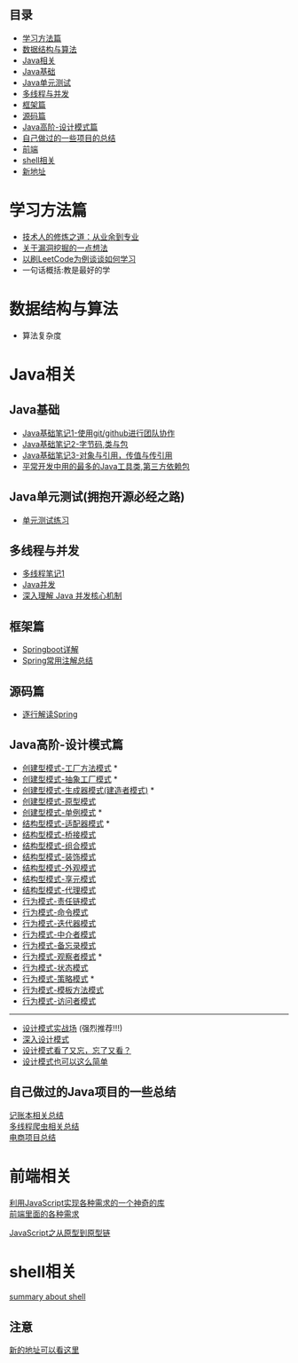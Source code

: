 ## 目录
- [学习方法篇](#学习方法篇)
- [数据结构与算法](#数据结构与算法)
-  [Java相关](#Java相关)
- [Java基础](#Java基础)
- [Java单元测试](#Java单元测试)
- [多线程与并发](#多线程与并发)
- [框架篇](#框架篇)
- [源码篇](#源码篇)
- [Java高阶-设计模式篇](#Java高阶-设计模式篇)
- [自己做过的一些项目的总结](#自己造的轮子)
- [前端](#前端相关)
- [shell相关](#shell相关)
- [新地址](#注意)

# 学习方法篇
* [技术人的修炼之道：从业余到专业](https://mp.weixin.qq.com/s/gBgFyy4MMrF5vn-8NGEVQw)
* [关于漏洞挖掘的一点想法](https://mp.weixin.qq.com/s/79k5bxGr1ykCpN4lSeiTqw)
* [以刷LeetCode为例谈谈如何学习](https://github.com/richard1230/myJavaBlog/issues/4) 
* 一句话概括:教是最好的学


# 数据结构与算法
* 算法复杂度

# Java相关
## Java基础
* [Java基础笔记1-使用git/github进行团队协作](https://github.com/richard1230/myJavaBlog/issues/2)
* [Java基础笔记2-字节码,类与包](https://github.com/richard1230/myJavaBlog/issues/3)
* [Java基础笔记3-对象与引用，传值与传引用](https://github.com/richard1230/myBlog/issues/28)
* [平常开发中用的最多的Java工具类,第三方依赖包](https://juejin.im/post/5d4a25b351882505c105cc6e)

## Java单元测试(拥抱开源必经之路)
* [单元测试练习](https://github.com/richard1230/UnitTestCI)

## 多线程与并发
* [多线程笔记1](https://github.com/richard1230/myblog/issues/1)              <br>
* [Java并发](https://juejin.im/post/5d16a633e51d455a2f2202a3)               <br>
* [深入理解 Java 并发核心机制](https://juejin.im/post/5e05931ee51d45582c27d737)

## 框架篇
* [Springboot详解](https://juejin.im/post/5dfb4d7151882542977d0cb7)
* [Spring常用注解总结](https://juejin.im/post/5ea2593f6fb9a03c73799bf4)

## 源码篇
* [逐行解读Spring](https://juejin.im/post/6860052518265683981)

## Java高阶-设计模式篇
* [创建型模式-工厂方法模式](https://github.com/richard1230/myJavaBlog/issues/5) *
* [创建型模式-抽象工厂模式](https://github.com/richard1230/myJavaBlog/issues/6) *
* [创建型模式-生成器模式(建造者模式)](https://github.com/richard1230/myJavaBlog/issues/7) *
* [创建型模式-原型模式](https://github.com/richard1230/myJavaBlog/issues/9)
* [创建型模式-单例模式](https://github.com/richard1230/myJavaBlog/issues/8) *
* [结构型模式-适配器模式](https://github.com/richard1230/myJavaBlog/issues/10) *
* [结构型模式-桥接模式](https://github.com/richard1230/myJavaBlog/issues/11)
* [结构型模式-组合模式](https://github.com/richard1230/myJavaBlog/issues/12)
* [结构型模式-装饰模式](https://github.com/richard1230/myJavaBlog/issues/13)
* [结构型模式-外观模式](https://github.com/richard1230/myJavaBlog/issues/14)
* [结构型模式-享元模式](https://github.com/richard1230/myJavaBlog/issues/15)
* [结构型模式-代理模式](https://github.com/richard1230/myJavaBlog/issues/16)
* [行为模式-责任链模式](https://github.com/richard1230/myJavaBlog/issues/17)
* [行为模式-命令模式](https://github.com/richard1230/myJavaBlog/issues/18)
* [行为模式-迭代器模式](https://github.com/richard1230/myJavaBlog/issues/19)
* [行为模式-中介者模式](https://github.com/richard1230/myJavaBlog/issues/20)
* [行为模式-备忘录模式](https://github.com/richard1230/myJavaBlog/issues/21)
* [行为模式-观察者模式](https://github.com/richard1230/myJavaBlog/issues/23) *
* [行为模式-状态模式](https://github.com/richard1230/myJavaBlog/issues/24)
* [行为模式-策略模式](https://github.com/richard1230/myJavaBlog/issues/25) *
* [行为模式-模板方法模式](https://github.com/richard1230/myJavaBlog/issues/26)
* [行为模式-访问者模式](https://github.com/richard1230/myJavaBlog/issues/27)

*****************************************************************************************
* [设计模式实战场](https://github.com/iluwatar/Java-design-patterns) (强烈推荐!!!)
* [深入设计模式](https://refactoringguru.cn/design-patterns/book)
* [设计模式看了又忘，忘了又看？](https://juejin.im/post/5ceb37a76fb9a07f0870737a)
* [设计模式也可以这么简单](https://www.javadoop.com/post/design-pattern)

## 自己做过的Java项目的一些总结
[记账本相关总结](https://github.com/richard1230/myBlog/blob/master/java/pocketBookProject_note/pocketBookProjectSummary.md)  <br>
[多线程爬虫相关总结](https://github.com/richard1230/myBlog/blob/master/java/crawlerProjectSummary/crawlerProjectSummary.md)   <br>
[电商项目总结](https://github.com/richard1230/myBlog/blob/master/java/ecommerceProjectSummary/ecommerceSummary.md)

# 前端相关
[利用JavaScript实现各种需求的一个神奇的库](https://github.com/30-seconds/30-seconds-of-code) <br>
[前端里面的各种需求](https://www.30secondsofcode.org/list/p/1) <br>

[JavaScript之从原型到原型链](./front-end/从原型到原型链.md)








# shell相关
[summary about shell](./shell-script/shellscript.md)


## 注意
[新的地址可以看这里](https://github.com/richard1230/LearningCode)



